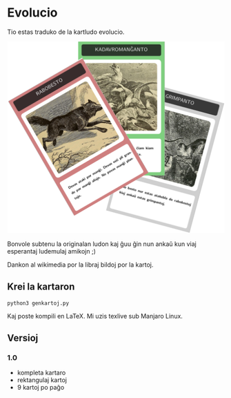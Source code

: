 # Evolucio

Tio estas traduko de la kartludo evolucio.

![](img/repoimg.png)

Bonvole subtenu la originalan ludon kaj ĝuu ĝin nun ankaŭ kun viaj esperantaj ludemulaj amikojn ;)

Dankon al wikimedia por la libraj bildoj por la kartoj.

## Krei la kartaron

```
python3 genkartoj.py
```

Kaj poste kompili en LaTeX. Mi uzis texlive sub Manjaro Linux.

## Versioj

### 1.0

* kompleta kartaro
* rektangulaj kartoj
* 9 kartoj po paĝo
